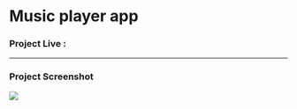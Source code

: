 # Music player app

### Project Live :




--------

### Project Screenshot
![](https://github.com/mohammadxxali/Music-player-app/blob/main/Screenshot.png)
